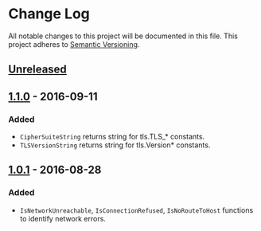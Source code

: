 # Change Log

All notable changes to this project will be documented in this file.
This project adheres to [Semantic Versioning](http://semver.org/).

## [Unreleased]

## [1.1.0] - 2016-09-11
### Added
- `CipherSuiteString` returns string for tls.TLS_* constants.
- `TLSVersionString` returns string for tls.Version* constants.

## [1.0.1] - 2016-08-28
### Added
- `IsNetworkUnreachable`, `IsConnectionRefused`, `IsNoRouteToHost` functions to identify network errors.

[Unreleased]: https://github.com/cybozu-go/log/compare/v1.1.0...HEAD
[1.1.0]: https://github.com/cybozu-go/log/compare/v1.0.1...v1.1.0
[1.0.1]: https://github.com/cybozu-go/log/compare/v1.0.0...v1.0.1
